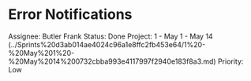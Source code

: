 # Error Notifications

Assignee: Butler Frank
Status: Done
Project: 1 - May 1 - May 14 (../Sprints%20d3ab014ae4024c96a1e8ffc2fb453e64/1%20-%20May%201%20-%20May%2014%200732cbba993e4117997f2940e183f8a3.md)
Priority: Low